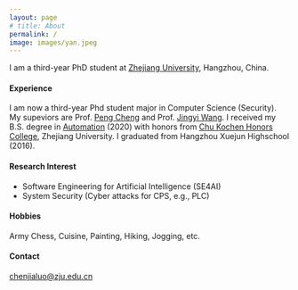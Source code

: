 ```yaml
---
layout: page
# title: About
permalink: /
image: images/yan.jpeg
---
```


I am a third-year PhD student at [Zhejiang University](https://www.zju.edu.cn/), Hangzhou, China. 


#### Experience

I am now a third-year Phd student major in Computer Science (Security). My supeviors are Prof. [Peng Cheng](https://person.zju.edu.cn/en/cp#0) and Prof. [Jingyi Wang](https://wang-jingyi.github.io/). I received my B.S. degree in [Automation](http://www.cse.zju.edu.cn/) (2020) with honors from [Chu Kochen Honors College](http://ckc.zju.edu.cn/ckcen/wbout/list.htm), Zhejiang University. I graduated from Hangzhou Xuejun Highschool (2016). 


<!-- <img align="right" src="images/me2.jpeg" />  -->
<!-- <img style="float: right;" src="images/me2.jpeg">  -->

#### Research Interest

- Software Engineering for Artificial Intelligence (SE4AI)
- System Security (Cyber attacks for CPS, e.g., PLC)

#### Hobbies

Army Chess, Cuisine, Painting, Hiking, Jogging, etc. 


#### Contact
[chenjialuo@zju.edu.cn](mailto:chenjialuo@zju.edu.cn)

